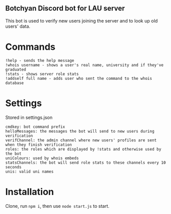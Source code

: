 ## Botchyan Discord bot for LAU server

This bot is used to verify new users joining the server and to look up old users' data.

# Commands
```
!help - sends the help message
!whois username - shows a user's real name, university and if they've graduated
!stats - shows server role stats
!addself full name - adds user who sent the command to the whois database
```

# Settings
Stored in settings.json
```
cmdkey: bot command prefix
helloMessages: the messages the bot will send to new users during verification
verifChannel: the admin channel where new users' profiles are sent when they finish verification
roles: the roles which are displayed by !stats and otherwise used by the bot
uniColours: used by whois embeds
statsChannels: the bot will send role stats to these channels every 10 seconds
unis: valid uni names
```

# Installation
Clone, run `npm i`, then use `node start.js` to start.
